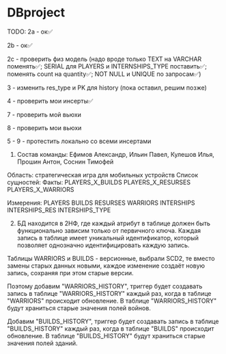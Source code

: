 # DBproject
TODO:
2a - ок✅

2b - ок✅

2c - проверить физ модель (надо вроде только TEXT на VARCHAR поменять✅; SERIAL для PLAYERS и INTERNSHIPS_TYPE поставить✅; поменять count на quantity✅; NOT NULL и UNIQUE по запросам✅)

3 - изменить res_type и PK для history (пока оставил, решим позже)

4 - проверить мои инсерты✅

7 - проверить мой вьюхи

8 - проверить мои вьюхи

5 - 9 - протестить локально со всеми инсертами


1. Состав команды: Ефимов Александр, Ильин Павел, Кулешов Илья, Прошин Антон, Соснин Тимофей

Область: стратегическая игра для мобильных устройств
Список сущностей: 
Факты: 
PLAYERS_X_BUILDS
PLAYERS_X_RESURSES 
PLAYERS_X_WARRIORS

Измерения: 
PLAYERS
BUILDS
RESURSES
WARRIORS
INTERSHIPS
INTERSHIPS_RES
INTERSHIPS_TYPE

2. БД находится в 2НФ, где каждый атрибут в таблице должен быть функционально зависим только от первичного ключа. Каждая запись в таблице имеет уникальный идентификатор, который позволяет однозначно идентифицировать каждую запись.

Таблицы WARRIORS и BUILDS - версионные, выбрали SCD2, те вместо замены старых данных новыми, каждое изменение создаёт новую запись, сохраняя при этом старые версии.

Поэтому добавим "WARRIORS_HISTORY", триггер будет создавать запись в таблице "WARRIORS_HISTORY" каждый раз, когда в таблице "WARRIORS" происходит обновление. В таблице "WARRIORS_HISTORY" будут храниться старые значения полей войнов.

Добавим "BUILDS_HISTORY", триггер будет создавать запись в таблице "BUILDS_HISTORY" каждый раз, когда в таблице "BUILDS" происходит обновление. В таблице "BUILDS_HISTORY" будут храниться старые значения полей зданий.
